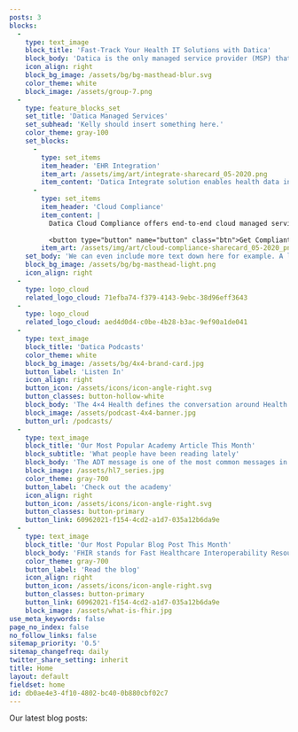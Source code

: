 ```yaml
---
posts: 3
blocks:
  -
    type: text_image
    block_title: 'Fast-Track Your Health IT Solutions with Datica'
    block_body: 'Datica is the only managed service provider (MSP) that solves two of health IT’s most difficult challenges—EHR integration and cloud compliance. Our expertise provides customers the confidence and infrastructure to scale quickly and securely.'
    icon_align: right
    block_bg_image: /assets/bg/bg-masthead-blur.svg
    color_theme: white
    block_image: /assets/group-7.png
  -
    type: feature_blocks_set
    set_title: 'Datica Managed Services'
    set_subhead: 'Kelly should insert something here.'
    color_theme: gray-100
    set_blocks:
      -
        type: set_items
        item_header: 'EHR Integration'
        item_art: /assets/img/art/integrate-sharecard_05-2020.png
        item_content: 'Datica Integrate solution enables health data integration from any source to any destination, in any format. Using application programming interfaces (APIs), we accelerate successful integration, whether it’s for a single pilot or for hundreds of integrations at once. We provide a clean, standard API transaction to drive your products swiftly and securely to the market.'
      -
        type: set_items
        item_header: 'Cloud Compliance'
        item_content: |
          Datica Cloud Compliance offers end-to-end cloud managed services that provide the most flexibility and security for your solutions. We install the guardrails so developers can speed into the fast lane knowing that HIPAA compliance and HITRUST certification are in place.
          
          <button type="button" name="button" class="btn">Get Compliant</button>
        item_art: /assets/img/art/cloud-compliance-sharecard_05-2020_png-1590248326.png
    set_body: 'We can even include more text down here for example. A lot of flexible markdown text, if we want.'
    block_bg_image: /assets/bg/bg-masthead-light.png
    icon_align: right
  -
    type: logo_cloud
    related_logo_cloud: 71efba74-f379-4143-9ebc-38d96eff3643
  -
    type: logo_cloud
    related_logo_cloud: aed4d0d4-c0be-4b28-b3ac-9ef90a1de041
  -
    type: text_image
    block_title: 'Datica Podcasts'
    color_theme: white
    block_bg_image: /assets/bg/4x4-brand-card.jpg
    button_label: 'Listen In'
    icon_align: right
    button_icon: /assets/icons/icon-angle-right.svg
    button_classes: button-hollow-white
    block_body: 'The 4×4 Health defines the conversation around Health IT. Data is revolutionizing healthcare and we are tracking this revolution in real-time with the actual disrupters of health informatics.'
    block_image: /assets/podcast-4x4-banner.jpg
    button_url: /podcasts/
  -
    type: text_image
    block_title: 'Our Most Popular Academy Article This Month'
    block_subtitle: 'What people have been reading lately'
    block_body: 'The ADT message is one of the most common messages in HL7. It covers a lot of use cases such as admissions, cancellation of admits, merging of patient data, etc. This is the reason why there is such a long list of possible events and message types that could be sent.'
    block_image: /assets/hl7_series.jpg
    color_theme: gray-700
    button_label: 'Check out the academy'
    icon_align: right
    button_icon: /assets/icons/icon-angle-right.svg
    button_classes: button-primary
    button_link: 60962021-f154-4cd2-a1d7-035a12b6da9e
  -
    type: text_image
    block_title: 'Our Most Popular Blog Post This Month'
    block_body: 'FHIR stands for Fast Healthcare Interoperability Resources. Developed by Health Level Seven International (commonly known as HL7), it’s an interoperability specification for the exchange of healthcare information electronically. The aim of FHIR is to address the growing digitization of the healthcare industry and the need for patient records to be readily “available, discoverable, and understandable.” Here’s a closer look at FHIR, its potential benefits and challenges.'
    color_theme: gray-700
    button_label: 'Read the blog'
    icon_align: right
    button_icon: /assets/icons/icon-angle-right.svg
    button_classes: button-primary
    button_link: 60962021-f154-4cd2-a1d7-035a12b6da9e
    block_image: /assets/what-is-fhir.jpg
use_meta_keywords: false
page_no_index: false
no_follow_links: false
sitemap_priority: '0.5'
sitemap_changefreq: daily
twitter_share_setting: inherit
title: Home
layout: default
fieldset: home
id: db0ae4e3-4f10-4802-bc40-0b880cbf02c7
---
```

Our latest blog posts: